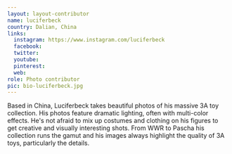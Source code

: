 ```yaml
---
layout: layout-contributor
name: luciferbeck
country: Dalian, China
links:
  instagram: https://www.instagram.com/luciferbeck
  facebook:
  twitter: 
  youtube:
  pinterest: 
  web:
role: Photo contributor
pic: bio-luciferbeck.jpg
---
```

Based in China, Luciferbeck takes beautiful photos of his massive 3A toy collection. His photos feature dramatic lighting, often with multi-color effects. He's not afraid to mix up costumes and clothing on his figures to get creative and visually interesting shots. From WWR to Pascha his collection runs the gamut and his images always highlight the quality of 3A toys, particularly the details.